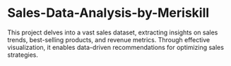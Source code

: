 # Sales-Data-Analysis-by-Meriskill
 This project delves into a vast sales dataset, extracting insights on sales trends, best-selling products, and revenue metrics. Through effective visualization, it enables data-driven recommendations for optimizing sales strategies.
